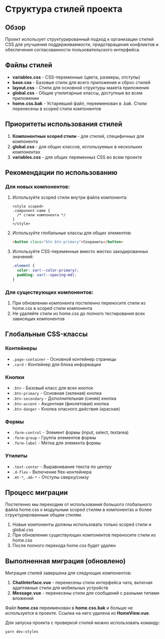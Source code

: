 <!--
  Copyright (c) 2024-2025 Тарабанов Александр Викторович
  All rights reserved.
  
  This software is proprietary and confidential.
  Unauthorized copying, modification, or distribution is prohibited.
  
  For licensing inquiries: info@hb3-accelerator.com
  Website: https://hb3-accelerator.com
  GitHub: https://github.com/HB3-ACCELERATOR
-->

# Структура стилей проекта

## Обзор

Проект использует структурированный подход к организации стилей CSS для улучшения поддерживаемости, предотвращения конфликтов и обеспечения согласованности пользовательского интерфейса.

## Файлы стилей

- **variables.css** - CSS-переменные (цвета, размеры, отступы)
- **base.css** - Базовые стили для всего приложения и сброс стилей
- **layout.css** - Стили для основной структуры макета приложения
- **global.css** - Общие утилитарные классы, доступные во всем приложении
- **home.css.bak** - Устаревший файл, переименован в .bak. Стили перенесены в scoped стили компонентов

## Приоритеты использования стилей

1. **Компонентные scoped стили** - для стилей, специфичных для компонента
2. **global.css** - для общих классов, используемых в нескольких компонентах
3. **variables.css** - для общих переменных CSS во всем проекте

## Рекомендации по использованию

### Для новых компонентов:

1. Используйте scoped стили внутри файла компонента:
   ```vue
   <style scoped>
   .component-name {
     /* стили компонента */
   }
   </style>
   ```

2. Используйте глобальные классы для общих элементов:
   ```html
   <button class="btn btn-primary">Сохранить</button>
   ```

3. Используйте CSS-переменные вместо жестко закодированных значений:
   ```css
   .element {
     color: var(--color-primary);
     padding: var(--spacing-md);
   }
   ```

### Для существующих компонентов:

1. При обновлении компонента постепенно переносите стили из home.css в scoped стили компонента
2. Не удаляйте стили из home.css до полного тестирования всех зависящих компонентов

## Глобальные CSS-классы

### Контейнеры
- `.page-container` - Основной контейнер страницы
- `.card` - Контейнер для блока информации

### Кнопки
- `.btn` - Базовый класс для всех кнопок
- `.btn-primary` - Основная (зеленая) кнопка
- `.btn-secondary` - Дополнительная (синяя) кнопка
- `.btn-accent` - Акцентная (фиолетовая) кнопка
- `.btn-danger` - Кнопка опасного действия (красная)

### Формы
- `.form-control` - Элемент формы (input, select, textarea)
- `.form-group` - Группа элементов формы
- `.form-label` - Метка для элемента формы

### Утилиты
- `.text-center` - Выравнивание текста по центру
- `.d-flex` - Включение flex-контейнера
- `.mt-*`, `.mb-*` - Отступы сверху/снизу

## Процесс миграции

Постепенно мы переходим от использования большого глобального файла home.css к модульным scoped стилям в компонентах и более структурированным общим стилям.

1. Новые компоненты должны использовать только scoped стили и global.css
2. При обновлении существующих компонентов переносите стили из home.css
3. После полного перехода home.css будет удален 

## Выполненная миграция (обновлено)

Миграция стилей завершена для следующих компонентов:

1. **ChatInterface.vue** - перенесены стили интерфейса чата, включая адаптивные стили для мобильных устройств
2. **Message.vue** - перенесены стили для сообщений с разными типами вложений

Файл **home.css** переименован в **home.css.bak** и больше не используется в проекте. Ссылка на него удалена из **HomeView.vue**.

Для запуска проекта с проверкой стилей можно использовать команду:
```
yarn dev:styles
``` 